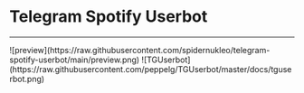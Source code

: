 <h1>Telegram Spotify Userbot</h1>
<hr>
![preview](https://raw.githubusercontent.com/spidernukleo/telegram-spotify-userbot/main/preview.png)
![TGUserbot](https://raw.githubusercontent.com/peppelg/TGUserbot/master/docs/tguserbot.png)

